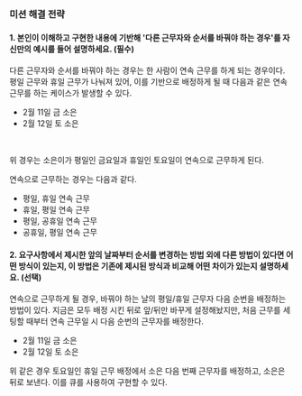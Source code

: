 ### 미션 해결 전략

#### 1. 본인이 이해하고 구현한 내용에 기반해 '다른 근무자와 순서를 바꿔야 하는 경우'를 자신만의 예시를 들어 설명하세요. (필수)

다른 근무자와 순서를 바꿔야 하는 경우는 한 사람이 연속 근무를 하게 되는 경우이다.
<br>
평일 근무와 휴일 근무가 나눠져 있어, 이를 기반으로 배정하게 될 때 다음과 같은 연속 근무를 하는 케이스가 발생할 수 있다.
<br>

- 2월 11일 금 소은
- 2월 12일 토 소은
<br>

위 경우는 소은이가 평일인 금요일과 휴일인 토요일이 연속으로 근무하게 된다.

연속으로 근무하는 경우는 다음과 같다.
- 평일, 휴일 연속 근무
- 휴일, 평일 연속 근무
- 평일, 공휴일 연속 근무
- 공휴일, 평일 연속 근무

#### 2. 요구사항에서 제시한 앞의 날짜부터 순서를 변경하는 방법 외에 다른 방법이 있다면 어떤 방식이 있는지, 이 방법은 기존에 제시된 방식과 비교해 어떤 차이가 있는지 설명하세요. (선택)
연속으로 근무하게 될 경우, 바꿔야 하는 날의 평일/휴일 근무자 다음 순번을 배정하는 방법이 있다.
지금은 모두 배정 시킨 뒤로 앞/뒤만 바꾸게 설정해놨지만, 처음 근무를 세팅할 때부터 연속 근무일 시 다음 순번의 근무자를 배정한다.

- 2월 11일 금 소은
- 2월 12일 토 소은

위 같은 경우 토요일인 휴일 근무 배정에서 소은 다음 번째 근무자를 배정하고, 소은은 뒤로 보낸다. 이를 큐를 사용하여 구현할 수 있다.